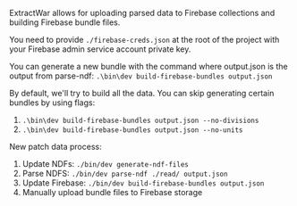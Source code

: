 ExtractWar allows for uploading parsed data to Firebase collections and building Firebase bundle files.

You need to provide `./firebase-creds.json` at the root of the project with your Firebase admin service account private key.

You can generate a new bundle with the command where output.json is the output from parse-ndf: `.\bin\dev build-firebase-bundles output.json`

By default, we'll try to build all the data.  You can skip generating certain bundles by using flags:
1. `.\bin\dev build-firebase-bundles output.json --no-divisions`
2. `.\bin\dev build-firebase-bundles output.json --no-units`

New patch data process:
1. Update NDFs: `./bin/dev generate-ndf-files`
2. Parse NDFS: `./bin/dev parse-ndf ./read/ output.json`
3. Update Firebase: `./bin/dev build-firebase-bundles output.json`
4. Manually upload bundle files to Firebase storage
